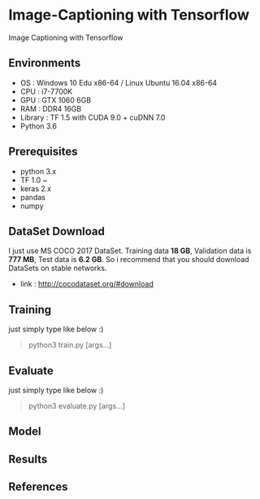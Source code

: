 # Image-Captioning with Tensorflow

Image Captioning with Tensorflow

## Environments

* OS  : Windows 10 Edu x86-64 / Linux Ubuntu 16.04 x86-64
* CPU : i7-7700K
* GPU : GTX 1060 6GB
* RAM : DDR4 16GB
* Library : TF 1.5 with CUDA 9.0 + cuDNN 7.0
* Python 3.6

## Prerequisites

* python 3.x
* TF 1.0 ~
* keras 2.x
* pandas
* numpy

## DataSet Download

I just use MS COCO 2017 DataSet. Training data  **18 GB**, Validation data is **777 MB**, Test data is **6.2 GB**.
So i recommend that you should download DataSets on stable networks.

* link : http://cocodataset.org/#download


## Training

just simply type like below :)

> python3 train.py [args...]

## Evaluate

just simply type like below :)

> python3 evaluate.py [args...]

## Model


## Results


## References
